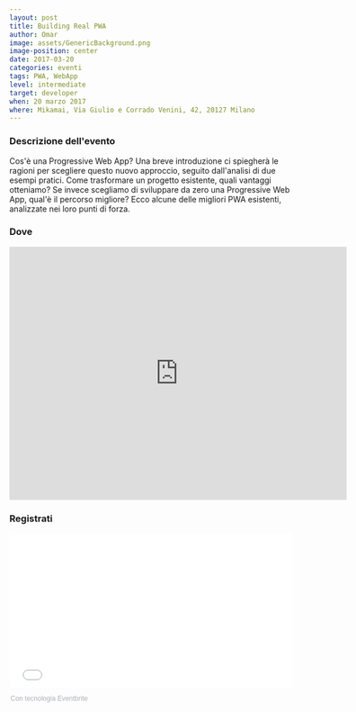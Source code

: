 ```yaml
---
layout: post
title: Building Real PWA
author: Omar
image: assets/GenericBackground.png
image-position: center
date: 2017-03-20
categories: eventi
tags: PWA, WebApp
level: intermediate
target: developer
when: 20 marzo 2017
where: Mikamai, Via Giulio e Corrado Venini, 42, 20127 Milano
---
```


### Descrizione dell'evento

Cos'è una Progressive Web App? Una breve introduzione ci spiegherà le ragioni per scegliere questo nuovo approccio, seguito dall'analisi di due esempi pratici. Come trasformare un progetto esistente, quali vantaggi otteniamo? Se invece scegliamo di sviluppare da zero una Progressive Web App, qual'è il percorso migliore? Ecco alcune delle migliori PWA esistenti, analizzate nei loro punti di forza.

### Dove

<iframe src="https://www.google.com/maps/embed?pb=!1m18!1m12!1m3!1d2796.9704413361605!2d9.212965950871924!3d45.4905399789987!2m3!1f0!2f0!3f0!3m2!1i1024!2i768!4f13.1!3m3!1m2!1s0x4786c6de217d0485%3A0x81495a0001650bcf!2sVia+Giulio+e+Corrado+Venini%2C+42%2C+20127+Milano!5e0!3m2!1sit!2sit!4v1488322696769" width="600" height="450" frameborder="0" style="border:0" allowfullscreen></iframe>

### Registrati

<div style="width:100%; text-align:left;"><iframe src="//eventbrite.it/tickets-external?eid=32242743915&ref=etckt" frameborder="0" height="275" width="100%" vspace="0" hspace="0" marginheight="5" marginwidth="5" scrolling="auto" allowtransparency="true"></iframe><div style="font-family:Helvetica, Arial; font-size:12px; padding:10px 0 5px; margin:2px; width:100%; text-align:left;" ><a class="powered-by-eb" style="color: #ADB0B6; text-decoration: none;" target="_blank" href="http://www.eventbrite.it/">Con tecnologia Eventbrite</a></div></div>
